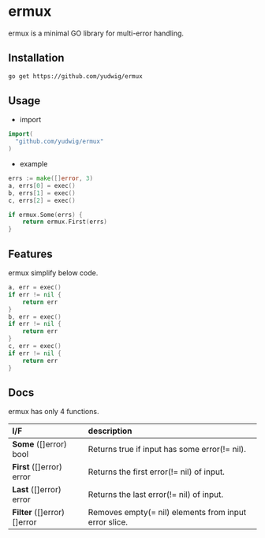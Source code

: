 # ermux

ermux is a minimal GO library for multi-error handling.

## Installation

```sh
go get https://github.com/yudwig/ermux
```

## Usage

* import 
```go
import(
  "github.com/yudwig/ermux"
)
```

* example 

```go
errs := make([]error, 3)
a, errs[0] = exec()
b, errs[1] = exec()
c, errs[2] = exec()

if ermux.Some(errs) {
    return ermux.First(errs)
}
```

## Features

ermux simplify below code.

```go
a, err = exec()
if err != nil {
    return err
}
b, err = exec()
if err != nil {
    return err
}
c, err = exec()
if err != nil {
    return err
}
```

## Docs

ermux has only 4 functions.

| I/F     |  description   |
|:------------------------ |:------------------------------------------- |
| **Some** ([]error) bool      | Returns true if input has some error(!= nil).  |
| **First** ([]error) error    |  Returns the first error(!= nil) of input.  |
| **Last** ([]error) error     | Returns the last error(!= nil) of input.  |
| **Filter** ([]error) []error | Removes empty(= nil) elements from input error slice.|


